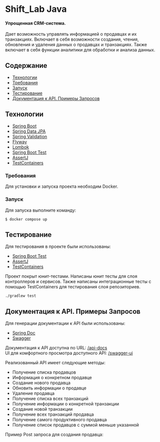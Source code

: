 # Shift_Lab Java
#### Упрощенная CRM-система.

Дает возможность управлять информацией о продавцах и их транзакциях. 
Включает в себя возможности создания, чтения, обновления и удаления данных о продавцах и транзакциях. 
Также включает в себя функции аналитики для обработки и анализа данных.

## Содержание
- [Технологии](#технологии)
- [Требования](#требования)
- [Запуск](#запуск)
- [Тестирование](#тестирование)
- [Документация к API. Примеры Запросов](#эндпоинты)

## Технологии
- [Spring Boot](https://spring.io/projects/spring-boot)
- [Spring Data JPA](https://spring.io/projects/spring-data)
- [Spring Validation](https://docs.spring.io/spring-framework/reference/core/validation/beanvalidation.html)
- [Flyway](https://www.red-gate.com/products/flyway/community/)
- [Lombok](https://projectlombok.org/)
- [Spring Boot Test](https://spring.io/guides/gs/testing-web)
- [AssertJ](https://assertj.github.io/doc/)
- [TestContainers](https://testcontainers.com/)

### Требования
Для установки и запуска проекта необходим Docker.

### Запуск
Для запуска выполните команду:
```sh
$ docker compose up
```
## Тестирование
Для тестирования в проекте были использованы:

- [Spring Boot Test](https://spring.io/guides/gs/testing-web)
- [AssertJ](https://assertj.github.io/doc/)
- [TestContainers](https://testcontainers.com/)

Проект покрыт юнит-тестами. Написаны юнит тесты для слоя контроллеров и сервисов. 
Также написаны интеграционные тесты с помощью TestContainers для тестирования слоя репозиториев.
```sh
./gradlew test
```

## Документация к API. Примеры Запросов
Для генерации документации к API были использованы:

- [Spring Doc](https://spring.io/projects/spring-restdocs)
- [Swagger](https://swagger.io/)

Документация к API доступна по URL: [/api-docs](/api-docs)  
UI для комфортного просмотра доступного API: [/swagger-ui](/swagger-ui)

Реализованный API имеет следующие методы:
- Получение списка продавцов
- Информация о конкретном продавце 
- Создание нового продавца 
- Обновить информации о продавце 
- Удаление продавца
- Получение списка всех транзакций 
- Получение информации о конкретной транзакции
- Создание новой транзакции
- Получение всех транзакций продавца 
- Получение самого продуктивного продавца 
- Получение список продавцов с суммой меньше указанной

Пример Post запроса для создания продавца: